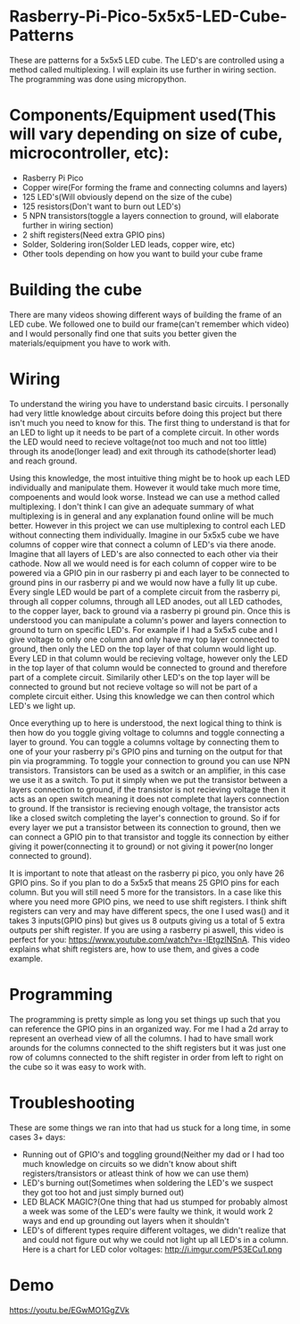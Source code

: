 # Rasberry-Pi-Pico-5x5x5-LED-Cube-Patterns
These are patterns for a 5x5x5 LED cube. The LED's are controlled using a method called multiplexing. I will explain its use further in wiring section. The programming was done using micropython.

# Components/Equipment used(This will vary depending on size of cube, microcontroller, etc):
- Rasberry Pi Pico
- Copper wire(For forming the frame and connecting columns and layers)
- 125 LED's(Will obviously depend on the size of the cube)
- 125 resistors(Don't want to burn out LED's)
- 5 NPN transistors(toggle a layers connection to ground, will elaborate further in wiring section)
- 2 shift registers(Need extra GPIO pins)
- Solder, Soldering iron(Solder LED leads, copper wire, etc)
- Other tools depending on how you want to build your cube frame

# Building the cube
There are many videos showing different ways of building the frame of an LED cube. We followed one to build our frame(can't remember which video) and I would personally find one that suits you better given the materials/equipment you have to work with.

# Wiring
To understand the wiring you have to understand basic circuits. I personally had very little knowledge about circuits before doing this project but there isn't much you need to know for this. The first thing to understand is that for an LED to light up it needs to be part of a complete circuit. In other words the LED would need to recieve voltage(not too much and not too little) through its anode(longer lead) and exit through its cathode(shorter lead) and reach ground.

Using this knowledge, the most intuitive thing might be to hook up each LED individually and manipulate them. However it would take much more time, compoenents and would look worse. Instead we can use a method called multiplexing. I don't think I can give an adequate summary of what multiplexing is in general and any explanation found online will be much better. However in this project we can use multiplexing to control each LED without connecting them individually. Imagine in our 5x5x5 cube we have columns of copper wire that connect a column of LED's via there anode. Imagine that all layers of LED's are also connected to each other via their cathode. Now all we would need is for each column of copper wire to be powered via a GPIO pin in our rasberry pi and each layer to be connected to ground pins in our rasberry pi and we would now have a fully lit up cube. Every single LED would be part of a complete circuit from the rasberry pi, through all copper columns, through all LED anodes, out all LED cathodes, to the copper layer, back to ground via a rasberry pi ground pin. Once this is understood you can manipulate a column's power and layers connection to ground to turn on specific LED's. For example if I had a 5x5x5 cube and I give voltage to only one column and only have my top layer connected to ground, then only the LED on the top layer of that column would light up. Every LED in that column would be recieving voltage, however only the LED in the top layer of that column would be connected to ground and therefore part of a complete circuit. Similarily other LED's on the top layer will be connected to ground but not recieve voltage so will not be part of a complete circuit either. Using this knowledge we can then control which LED's we light up.

Once everything up to here is understood, the next logical thing to think is then how do you toggle giving voltage to columns and toggle connecting a layer to ground. You can toggle a columns voltage by connecting them to one of your your rasberry pi's GPIO pins and turning on the output for that pin via programming. To toggle your connection to ground you can use NPN transistors. Transistors can be used as a switch or an amplifier, in this case we use it as a switch. To put it simply when we put the transistor between a layers connection to ground, if the transistor is not recieving voltage then it acts as an open switch meaning it does not complete that layers connection to ground. If the transistor is recieving enough voltage, the transistor acts like a closed switch completing the layer's connection to ground. So if for every layer we put a transistor between its connection to ground, then we can connect a GPIO pin to that transistor and toggle its connection by either giving it power(connecting it to ground) or not giving it power(no longer connected to ground). 

It is important to note that atleast on the rasberry pi pico, you only have 26 GPIO pins. So if you plan to do a 5x5x5 that means 25 GPIO pins for each column. But you will still need 5 more for the transistors. In a case like this where you need more GPIO pins, we need to use shift registers. I think shift registers can very and may have different specs, the one I used was() and it takes 3 inputs(GPIO pins) but gives us 8 outputs giving us a total of 5 extra outputs per shift register. If you are using a rasberry pi aswell, this video is perfect for you: https://www.youtube.com/watch?v=-lEtgzlNSnA. This video explains what shift registers are, how to use them, and gives a code example.


# Programming
The programming is pretty simple as long you set things up such that you can reference the GPIO pins in an organized way. For me I had a 2d array to represent an overhead view of all the columns. I had to have small work arounds for the columns connected to the shift registers but it was just one row of columns connected to the shift register in order from left to right on the cube so it was easy to work with. 


# Troubleshooting
These are some things we ran into that had us stuck for a long time, in some cases 3+ days:
- Running out of GPIO's and toggling ground(Neither my dad or I had too much knowledge on circuits so we didn't know about shift registers/transistors or atleast think of how we can use them)
- LED's burning out(Sometimes when soldering the LED's we suspect they got too hot and just simply burned out)
- LED BLACK MAGIC?(One thing that had us stumped for probably almost a week was some of the LED's were faulty we think, it would work 2 ways and end up grounding out layers when it shouldn't
- LED's of different types require different voltages, we didn't realize that and could not figure out why we could not light up all LED's in a column. Here is a chart for LED color voltages: http://i.imgur.com/P53ECu1.png
# Demo
https://youtu.be/EGwMO1GgZVk



